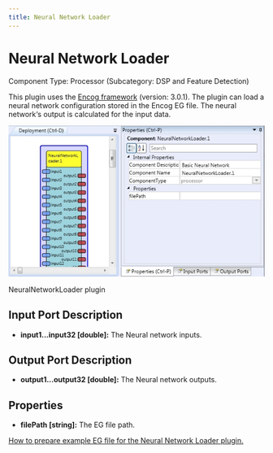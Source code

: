 ```yaml
---
title: Neural Network Loader
---
```


# Neural Network Loader

Component Type: Processor (Subcategory: DSP and Feature Detection)

This plugin uses the [Encog framework][1] (version: 3.0.1). The plugin can load a neural network configuration stored in the Encog EG file. The neural network‘s output is calculated for the input data.

![Screenshot: NeuralNetworkLoader plugin](img/neuralnetworkloader.jpg "Screenshot: NeuralNetworkLoader plugin")

NeuralNetworkLoader plugin

## Input Port Description

*   **input1...input32 \[double\]:** The Neural network inputs.

## Output Port Description

*   **output1...output32 \[****double****\]:** The Neural network outputs.

## Properties

*   **filePath \[string\]:** The EG file path.

  
[How to prepare example EG file for the Neural Network Loader plugin.][2]

[1]: http://www.heatonresearch.com/encog
[2]: eg_example.htm